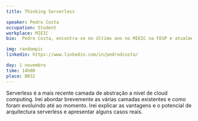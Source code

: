 ```yaml
---
title: Thinking Serverless

speaker: Pedro Costa
occupation: Student
workplace: MIEIC
bio:  Pedro Costa, encontra-se no último ano no MIEIC na FEUP e atualmente a realizar ERASMUS na Universidad Politécnica de Madrid. Realizou o seu primeiro estágio de verão em 2017 como Software Developer Intern na Bitmaker e o seu segundo estágio no verão de 2018, como Solutions Architect, na Amazon Web Services em Madrid. Neste estágio certificou-se como “AWS Certified Solutions Architect - Associate”. Durante o percurso de faculdade envolveu-se ativamente no Núcleo de Informática, na Associação de Estudantes e na equipa organizadora do Encontro Nacional de Estudantes de Informática. No decorrer de ambos os estágios, especializou-se inicialmente em arquitecturas microservices e usando linguagens funcionais e de seguida em arquitecturas serverless.

img: randompic
linkedin: https://www.linkedin.com/in/pedrodcosta/

day: 1 novembro
time: 14h00
place: B032
---
```


Serverless é a mais recente camada de abstração a nível de cloud computing. Irei abordar brevemente as várias camadas existentes e como foram evoluindo até ao momento. Irei explicar as vantagens e o potencial de arquitectura serverless e apresentar alguns casos reais.

